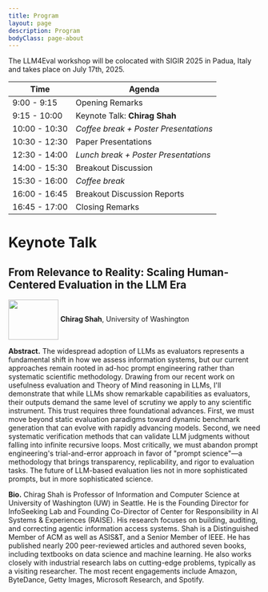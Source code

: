 ```yaml
---
title: Program
layout: page
description: Program
bodyClass: page-about
---
```


The LLM4Eval workshop will be colocated with SIGIR 2025 in Padua, Italy and takes place on July 17th, 2025. 
<!-- All times in the table below are according to the local time zone. -->



| Time           | Agenda                                 |
|----------------|----------------------------------------|
| 9:00 - 9:15    | Opening Remarks                        |
| 9:15 - 10:00   | Keynote Talk: __Chirag Shah__                          |
| 10:00 - 10:30  | *Coffee break + Poster Presentations*  |
| 10:30 - 12:30  | Paper Presentations                    |
| 12:30 - 14:00  | *Lunch break + Poster Presentations*   |
| 14:00 - 15:30  | Breakout Discussion                    |
| 15:30 - 16:00  | *Coffee break*                         |
| 16:00 - 16:45  | Breakout Discussion Reports            |
| 16:45 - 17:00  | Closing Remarks                        |



# Keynote Talk

## From Relevance to Reality: Scaling Human-Centered Evaluation in the LLM Era

<img style="vertical-align:middle" width="100px" height="80px" src="../images/team/Chirag_Shah.jpg"/> __Chirag Shah__, University of Washington

__Abstract.__ The widespread adoption of LLMs as evaluators represents a fundamental shift in how we assess information systems, but our current approaches remain rooted in ad-hoc prompt engineering rather than systematic scientific methodology. Drawing from our recent work on usefulness evaluation and Theory of Mind reasoning in LLMs, I'll demonstrate that while LLMs show remarkable capabilities as evaluators, their outputs demand the same level of scrutiny we apply to any scientific instrument. This trust requires three foundational advances. First, we must move beyond static evaluation paradigms toward dynamic benchmark generation that can evolve with rapidly advancing models. Second, we need systematic verification methods that can validate LLM judgments without falling into infinite recursive loops. Most critically, we must abandon prompt engineering's trial-and-error approach in favor of "prompt science"—a methodology that brings transparency, replicability, and rigor to evaluation tasks. The future of LLM-based evaluation lies not in more sophisticated prompts, but in more sophisticated science.

__Bio.__ Chirag Shah is Professor of Information and Computer Science at University of Washington (UW) in Seattle. He is the Founding Director for InfoSeeking Lab and Founding Co-Director of Center for Responsibility in AI Systems & Experiences (RAISE). His research focuses on building, auditing, and correcting agentic information access systems. Shah is a Distinguished Member of ACM as well as ASIS&T, and a Senior Member of IEEE. He has published nearly 200 peer-reviewed articles and authored seven books, including textbooks on data science and machine learning. He also works closely with industrial research labs on cutting-edge problems, typically as a visiting researcher. The most recent engagements include Amazon, ByteDance, Getty Images, Microsoft Research, and Spotify.

